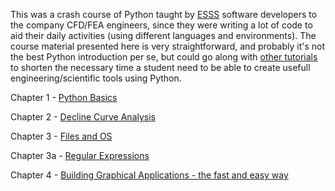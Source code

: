 This was a crash course of Python taught by [ESSS](www.esss.com.br) software developers to the company CFD/FEA engineers,
since they were writing a lot of code to aid their daily activities (using different languages and environments). The
course material presented here is very straightforward, and probably it's not the best Python introduction per se, but
could go along with [other tutorials](https://wiki.python.org/moin/BeginnersGuide/Programmers) to shorten the necessary
time a student need to be able to create usefull engineering/scientific tools using Python.

Chapter 1 - [Python Basics]

Chapter 2 - [Decline Curve Analysis]

Chapter 3 - [Files and OS]

Chapter 3a - [Regular Expressions]

Chapter 4 - [Building Graphical Applications - the fast and easy way]

[Python Basics]: http://nbviewer.ipython.org/github/esss/py4eng-course/blob/master/notebooks/py4eng-en/1.&nbsp;Python&nbsp;Basics.ipynb
[Decline Curve Analysis]: http://nbviewer.ipython.org/github/esss/py4eng-course/blob/master/notebooks/py4eng-oil/2.&nbsp;Decline&nbsp;Curve&nbsp;Analysis.ipynb
[Files and OS]: http://nbviewer.ipython.org/github/esss/py4eng-course/blob/master/notebooks/py4eng-oil/3.&nbsp;Files&nbsp;and&nbsp;OS.ipynb
[Regular Expressions]: http://nbviewer.ipython.org/github/esss/py4eng-course/blob/master/notebooks/py4eng-en/3c.%20Regular%20Expressions.ipynb
[Building Graphical Applications - the fast and easy way]: http://nbviewer.ipython.org/github/esss/py4eng-course/blob/master/notebooks/py4eng-en/4.%20Building%20graphical%20applications%20-%20the%20fast%20and%20easy%20way.ipynb
